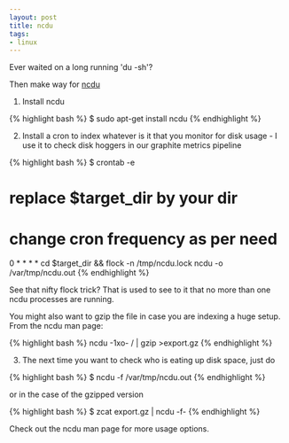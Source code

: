 ```yaml
---
layout: post
title: ncdu
tags:
- linux
---
```


Ever waited on a long running 'du -sh'?

Then make way for [ncdu](https://dev.yorhel.nl/ncdu)

1. Install ncdu

{% highlight bash %}
$ sudo apt-get install ncdu
{% endhighlight %}

2. Install a cron to index whatever is it that you monitor for disk usage - I use it to check disk hoggers in our graphite metrics pipeline

{% highlight bash %}
$ crontab -e

# replace $target_dir by your dir
# change cron frequency as per need
0 * * * * cd $target_dir && flock -n /tmp/ncdu.lock ncdu -o /var/tmp/ncdu.out
{% endhighlight %}

See that nifty flock trick? That is used to see to it that no more than one ncdu processes are running.

You might also want to gzip the file in case you are indexing a huge setup. From the ncdu man page:

{% highlight bash %}
ncdu -1xo- / | gzip >export.gz
{% endhighlight %}

3. The next time you want to check who is eating up disk space, just do

{% highlight bash %}
$ ncdu -f /var/tmp/ncdu.out
{% endhighlight %}

or in the case of the gzipped version

{% highlight bash %}
$ zcat export.gz | ncdu -f-
{% endhighlight %}

Check out the ncdu man page for more usage options.
